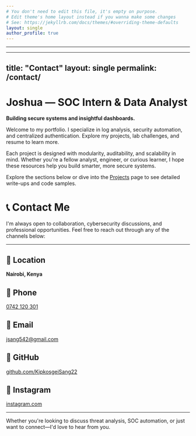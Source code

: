 ```yaml
---
# You don't need to edit this file, it's empty on purpose.
# Edit theme's home layout instead if you wanna make some changes
# See: https://jekyllrb.com/docs/themes/#overriding-theme-defaults
layout: single
author_profile: true
---
```

---
---
title: "Contact"
layout: single
permalink: /contact/
---



# Joshua — SOC Intern & Data Analyst  
**Building secure systems and insightful dashboards.**

Welcome to my portfolio. I specialize in log analysis, security automation, and centralized authentication. Explore my projects, lab challenges, and resume to learn more.

Each project is designed with modularity, auditability, and scalability in mind. Whether you're a fellow analyst, engineer, or curious learner, I hope these resources help you build smarter, more secure systems.

Explore the sections below or dive into the [Projects](/projects/) page to see detailed write-ups and code samples.

# 📞 Contact Me

I'm always open to collaboration, cybersecurity discussions, and professional opportunities. Feel free to reach out through any of the channels below:

---

## 📍 Location  
**Nairobi, Kenya**

## 📱 Phone  
[0742 120 301](tel:+254700535650)

## 📧 Email  
[jsang542@gmail.com](mailto:jsang542@gmail.com)

## 🔗 GitHub  
[github.com/KipkosgeiSang22](https://github.com/KipkosgeiSang22)

## 📸 Instagram  
[instagram.com](https://instagram.com/)

---

Whether you're looking to discuss threat analysis, SOC automation, or just want to connect—I'd love to hear from you.

